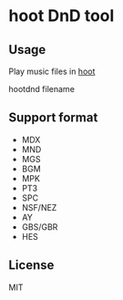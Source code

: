 
# hoot DnD tool

## Usage

Play music files in [hoot](http://dmpsoft.s17.xrea.com/hoot/)

 hootdnd filename

## Support format

* MDX
* MND
* MGS
* BGM
* MPK
* PT3
* SPC
* NSF/NEZ
* AY
* GBS/GBR
* HES

## License

MIT

